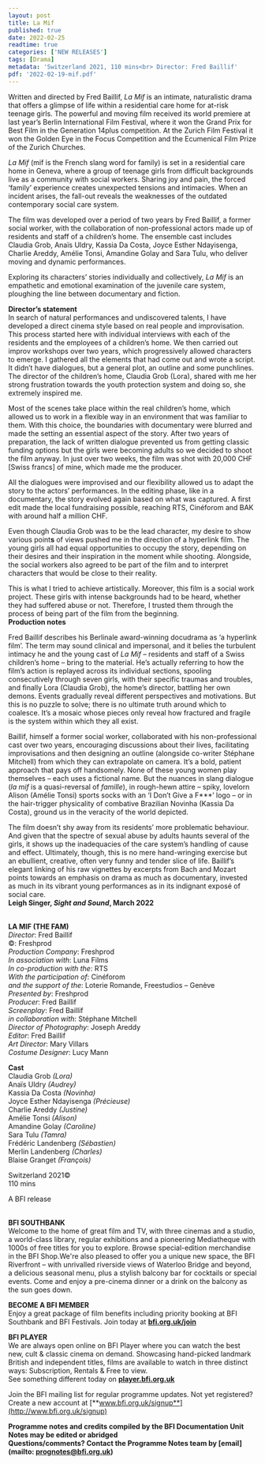 ```yaml
---
layout: post
title: La Mif
published: true
date: 2022-02-25
readtime: true
categories: ['NEW RELEASES']
tags: [Drama]
metadata: 'Switzerland 2021, 110 mins<br> Director: Fred Baillif'
pdf: '2022-02-19-mif.pdf'
---
```


Written and directed by Fred Baillif, _La Mif_ is an intimate, naturalistic drama that offers a glimpse of life within a residential care home for at-risk teenage girls. The powerful and moving film received its world premiere at last year’s Berlin International Film Festival, where it won the Grand Prix for Best Film in the Generation 14plus competition. At the Zurich Film Festival it won the Golden Eye in the Focus Competition and the Ecumenical Film Prize of the Zurich Churches.

_La Mif_ (mif is the French slang word for family) is set in a residential care home in Geneva, where a group of teenage girls from difficult backgrounds live as a community with social workers. Sharing joy and pain, the forced ‘family’ experience creates unexpected tensions and intimacies. When an incident arises, the fall-out reveals the weaknesses of the outdated contemporary social care system.

The film was developed over a period of two years by Fred Baillif, a former social worker, with the collaboration of non-professional actors made up of residents and staff of a children’s home. The ensemble cast includes Claudia Grob, Anaïs Uldry, Kassia Da Costa, Joyce Esther Ndayisenga, Charlie Areddy, Amélie Tonsi, Amandine Golay and Sara Tulu, who deliver moving and  dynamic performances.

Exploring its characters’ stories individually and collectively, _La Mif_  is an empathetic and emotional examination of the juvenile care system, ploughing the line between documentary and fiction.

**Director’s statement**  
In search of natural performances and undiscovered talents, I have developed a direct cinema style based on real people and improvisation. This process started here with individual interviews with each of the residents and the employees of a children’s home. We then carried out  improv workshops over two years, which progressively allowed characters to emerge. I gathered all the elements that had come out and wrote a script. It didn’t have dialogues, but a general plot, an outline and some punchlines. The director of the children’s home,  Claudia Grob (Lora), shared with me her strong frustration towards the youth protection system and doing so, she extremely inspired me.

Most of the scenes take place within the real children’s home, which allowed us to work in a flexible way in an environment that was familiar to them. With this choice, the boundaries with documentary were blurred and made the setting an essential aspect of the story. After two years of preparation, the lack of written dialogue prevented us from getting classic funding options but the girls were becoming adults so we decided to shoot the film anyway. In just over two weeks, the film was shot with 20,000 CHF [Swiss francs] of mine, which made me the producer.

All the dialogues were improvised and our flexibility allowed us to adapt the story to the actors’ performances. In the editing phase, like in a documentary, the story evolved again based on what was captured. A first edit made the local fundraising possible, reaching RTS, Cinéforom and BAK with around half a million CHF.

Even though Claudia Grob was to be the lead character, my desire to show various point**s** of views pushed me in the direction of a hyperlink film.  The young girls all had equal opportunities to occupy the story, depending on their desires and their inspiration in the moment while shooting. Alongside, the social workers also agreed to be part of the film and to interpret characters that would be close to their reality.

This is what I tried to achieve artistically. Moreover, this film is a social work project. These girls with intense backgrounds had to be heard, whether they had suffered abuse or not. Therefore, I trusted them through the process of being part of the film from the beginning.  
**Production notes**

Fred Baillif describes his Berlinale award-winning docudrama as ‘a hyperlink film’. The term may sound clinical and impersonal, and it belies the turbulent intimacy he and the young cast of _La Mif_ – residents and staff of a Swiss children’s home – bring to the material. He’s actually referring to how the film’s action is replayed across its individual sections, spooling consecutively through seven girls, with their specific traumas and troubles, and finally Lora (Claudia Grob), the home’s director, battling her own demons. Events gradually reveal different perspectives and motivations. But this is no puzzle to solve; there is no ultimate truth around which to coalesce. It’s a mosaic whose pieces only reveal how fractured and fragile is the system within which they all exist.

Baillif, himself a former social worker, collaborated with his non-professional cast over two years, encouraging discussions about their lives, facilitating improvisations and then designing an outline (alongside co-writer Stéphane Mitchell) from which they can extrapolate on camera. It’s a bold, patient approach that pays off handsomely. None of these young women play themselves – each uses a fictional name. But the nuances in slang dialogue  (_la mif_ is a quasi-reversal of _famille_), in rough-hewn attire – spiky, lovelorn Alison (Amélie Tonsi) sports socks with an ‘I Don’t Give a F***’ logo – or in the hair-trigger physicality of combative Brazilian Novinha (Kassia Da Costa), ground us in the veracity of the world depicted.

The film doesn’t shy away from its residents’ more problematic behaviour. And given that the spectre of sexual abuse by adults haunts several of the girls, it shows up the inadequacies of the care system’s handling of cause and effect. Ultimately, though, this is no mere hand-wringing exercise but an ebullient, creative, often very funny and tender slice of life. Baillif’s elegant linking of his raw vignettes by excerpts from Bach and Mozart points towards an emphasis on drama as much as documentary, invested as much in its vibrant young performances as in its indignant exposé of social care.  
**Leigh Singer, _Sight and Sound_, March 2022**
<br><br>

**LA MIF (THE FAM)**  
_Director_: Fred Baillif  
©: Freshprod  
_Production Company_: Freshprod  
_In association with_: Luna Films  
_In co-production with the_: RTS  
_With the participation of_: Cinéforom  
_and the support of the_: Loterie Romande, Freestudios – Genève  
_Presented by_: Freshprod  
_Producer_: Fred Baillif  
_Screenplay_: Fred Baillif  
_in collaboration with_: Stéphane Mitchell  
_Director of Photography_: Joseph Areddy  
_Editor_: Fred Baillif  
_Art Director_: Mary Villars  
_Costume Designer_: Lucy Mann

**Cast**  
Claudia Grob _(Lora)_  
Anaïs Uldry _(Audrey)_  
Kassia Da Costa _(Novinha)_  
Joyce Esther Ndayisenga _(Précieuse)_  
Charlie Areddy _(Justine)_  
Amélie Tonsi _(Alison)_  
Amandine Golay _(Caroline)_  
Sara Tulu _(Tamra)_  
Frédéric Landenberg _(Sébastien)_  
Merlin Landenberg _(Charles)_  
Blaise Granget _(François)_

Switzerland 2021©  
110 mins

A BFI release
<br><br>


**BFI SOUTHBANK**  
Welcome to the home of great film and TV, with three cinemas and a studio, a world-class library, regular exhibitions and a pioneering Mediatheque with 1000s of free titles for you to explore. Browse special-edition merchandise in the BFI Shop.We&#39;re also pleased to offer you a unique new space, the BFI Riverfront – with unrivalled riverside views of Waterloo Bridge and beyond, a delicious seasonal menu, plus a stylish balcony bar for cocktails or special events. Come and enjoy a pre-cinema dinner or a drink on the balcony as the sun goes down.  

**BECOME A BFI MEMBER**  
Enjoy a great package of film benefits including priority booking at BFI Southbank and BFI Festivals. Join today at [**bfi.org.uk/join**](http://www.bfi.org.uk/join)  

**BFI PLAYER**  
 We are always open online on BFI Player where you can watch the best new, cult &amp; classic cinema on demand. Showcasing hand-picked landmark British and independent titles, films are available to watch in three distinct ways: Subscription, Rentals &amp; Free to view.<br> 
See something different today on [**player.bfi.org.uk**](https://player.bfi.org.uk/)

Join the BFI mailing list for regular programme updates. Not yet registered? Create a new account at [**www.bfi.org.uk/signup**](http://www.bfi.org.uk/signup)

**Programme notes and credits compiled by the BFI Documentation Unit  
Notes may be edited or abridged  
Questions/comments? Contact the Programme Notes team by [email](mailto: prognotes@bfi.org.uk)**

<!--stackedit_data:
eyJoaXN0b3J5IjpbMTE2NTY2NjE3MF19
-->
